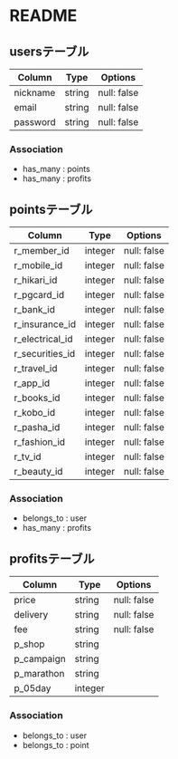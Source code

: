 # README

## usersテーブル

| Column   | Type   | Options     |
| -------- | ------ | ----------- |
| nickname | string | null: false |
| email    | string | null: false |
| password | string | null: false |

### Association

- has_many : points
- has_many : profits

## pointsテーブル
| Column          | Type    | Options     |
| --------------- | ------- | ----------- |
| r_member_id     | integer | null: false |
| r_mobile_id     | integer | null: false |
| r_hikari_id     | integer | null: false |
| r_pgcard_id     | integer | null: false |
| r_bank_id       | integer | null: false |
| r_insurance_id  | integer | null: false |
| r_electrical_id | integer | null: false |
| r_securities_id | integer | null: false |
| r_travel_id     | integer | null: false |
| r_app_id        | integer | null: false |
| r_books_id      | integer | null: false |
| r_kobo_id       | integer | null: false |
| r_pasha_id      | integer | null: false |
| r_fashion_id    | integer | null: false |
| r_tv_id         | integer | null: false |
| r_beauty_id     | integer | null: false |

### Association

- belongs_to : user
- has_many   : profits

## profitsテーブル
| Column     | Type    | Options     |
| ---------- | ------- | ----------- |
| price      | string  | null: false |
| delivery   | string  | null: false |
| fee        | string  | null: false |
| p_shop     | string  | 
| p_campaign | string  | 
| p_marathon | string  |
| p_05day    | integer | 

### Association

- belongs_to : user
- belongs_to : point